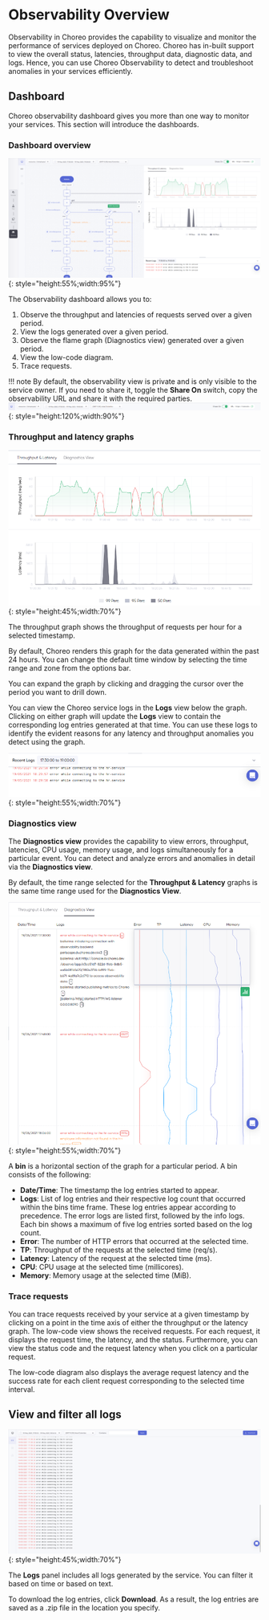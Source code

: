 # Observability Overview

Observability in Choreo provides the capability to visualize and monitor the performance of services deployed on Choreo. Choreo has in-built support to view the overall status, latencies, throughput data,  diagnostic data, and logs. Hence, you can use Choreo Observability to detect and troubleshoot anomalies in your services efficiently. 

## Dashboard
Choreo observability dashboard gives you more than one way to monitor your services. This section will introduce the dashboards. 

### Dashboard overview

![Dashboard Overview](../assets/img/observability/overview-overall.png){: style="height:55%;width:95%"}

The Observability dashboard allows you to:

1. Observe the throughput and latencies of requests served over a given period.
2. View the logs generated over a given period.
3. Observe the flame graph (Diagnostics view) generated over a given period.
4. View the low-code diagram.
5.  Trace requests.

!!! note
    By default, the observability view is private and is only visible to the service owner. If you need to share it, toggle the **Share On** switch, copy the observability URL and share it with the required parties.
    ![Options Bar](../assets/img/observability/options-bar.png){: style="height:120%;width:90%"}

### Throughput and latency graphs

![Throughput and Latency Graph](../assets/img/observability/throughput-and-latency.png){: style="height:45%;width:70%"}

The throughput graph shows the throughput of requests per hour for a selected timestamp. 

By default, Choreo renders this graph for the data generated within the past 24 hours. You can change the default time window by selecting the time range and zone from the options bar. 

You can expand the graph by clicking and dragging the cursor over the period you want to drill down.

You can view the Choreo service logs in the **Logs**  view below the graph. Clicking on either graph will update the **Logs** view to contain the corresponding log entries generated at that time. You can use these logs to identify the evident reasons for any latency and throughput anomalies you detect using the graph. 

 ![Logs View](../assets/img/observability/logs.png){: style="height:55%;width:70%"} 

### Diagnostics view

The **Diagnostics view** provides the capability to view errors, throughput, latencies, CPU usage, memory usage, and logs simultaneously for a particular event. You can detect and analyze errors and anomalies in detail via the **Diagnostics view**.

By default, the time range selected for the **Throughput & Latency** graphs is the same time range used for the **Diagnostics View**.

![Diagnostic-view](../assets/img/observability/diagnostic-view.png){: style="height:55%;width:70%"}

 
A **bin** is a horizontal section of the graph for a particular period. A bin consists of the following:

- **Date/Time**: The timestamp the log entries started to appear.
- **Logs**:  List of log entries and their respective log count that occurred within the bins time frame. These log entries appear according to precedence. The error logs are listed first, followed by the info logs. Each bin shows a maximum of five log entries sorted based on the log count.
- **Error**: The number of HTTP errors that occurred at the selected time.
- **TP**: Throughput of the requests at the selected time (req/s).  
- **Latency**: Latency of the request at the selected time (ms).
- **CPU**: CPU usage at the selected time (millicores).
- **Memory**: Memory usage at the selected time (MiB).


### Trace requests

You can trace requests received by your service at a given timestamp by clicking on a point in the time axis of either the throughput or the latency graph.  The low-code view shows the received requests. For each request, it displays the request time, the latency, and the status. Furthermore, you can view the status code and the request latency when you click on a particular request.

The low-code diagram also displays the average request latency and the success rate for each client request corresponding to the selected time interval. 


## View and filter all logs

![Logs Panel](../assets/img/observability/logs-panel.png){: style="height:45%;width:70%"}

The **Logs** panel includes all logs generated by the service. You can filter it based on time or based on text. 

To download the log entries, click **Download**. As a result, the log entries are saved as a .zip file in the location you specify.
